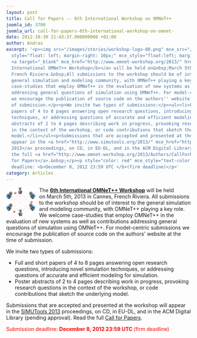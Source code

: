```yaml
---
layout: post
title: Call for Papers -- 6th International Workshop on OMNeT++
joomla_id: 3700
joomla_url: call-for-papers-6th-international-workshop-on-omnet-
date: 2012-10-30 21:43:37.000000000 +01:00
author: Andras
excerpt: '<p><img src="/images/stories/workshop-logo-80.png" mce_src="/images/stories/workshop-logo-80.png"
  style="float: left; margin-right: 10px;" mce_style="float:left; margin-right:10px">The
  <a target="_blank" mce_href="http://www.omnet-workshop.org/2013/" href="http://www.omnet-workshop.org/2013/"><b>6th
  International OMNeT++ Workshop</b></a> will be held on&nbsp;March 5th, 2013 in&nbsp;Cannes,
  French Riviera.&nbsp;All submissions to the workshop should be of interest to the
  general simulation and modeling community, with OMNeT++ playing a key role. We welcome
  case-studies that employ OMNeT++ in the evaluation of new systems as well as contributions
  addressing general questions of simulation using OMNeT++. For model-centric submissions
  we encourage the publication of source code on the authors'' website at the time
  of submission.</p><p>We invite two types of submissions:</p><ul><li>Full and short
  papers of 4 to 8 pages answering open research questions, introducing novel simulation
  techniques, or addressing questions of accurate and efficient modeling for simulation.</li><li>Poster
  abstracts of 2 to 4 pages describing work in progress, provoking research questions
  in the context of the workshop, or code contributions that sketch the underlying
  model.</li></ul><p>Submissions that are accepted and presented at the workshop will
  appear in the <a href="http://www.simutools.org/2013/" mce_href="http://www.simutools.org/2013/">SIMUTools
  2013</a> proceedings, on CD, in EU-DL, and in the ACM Digital Library (pending approval).&nbsp;Read
  the full <a href="http://www.omnet-workshop.org/2013/Authors/CallForPapers" mce_href="http://www.omnet-workshop.org/2013/Authors/CallForPapers">Call
  for Papers</a>.&nbsp;</p><p style="color: red" mce_style="text-color: red">Submission
  deadline: <b>December 8, 2012 23:59 UTC </b>(firm deadline)</p>'
category: Articles
---
```

<p><img src="/images/stories/workshop-logo-80.png" mce_src="/images/stories/workshop-logo-80.png" style="float: left; margin-right: 10px;" mce_style="float:left; margin-right:10px">The <a target="_blank" mce_href="http://www.omnet-workshop.org/2013/" href="http://www.omnet-workshop.org/2013/"><b>6th International OMNeT++ Workshop</b></a> will be held on&nbsp;March 5th, 2013 in&nbsp;Cannes, French Riviera.&nbsp;All submissions to the workshop should be of interest to the general simulation and modeling community, with OMNeT++ playing a key role. We welcome case-studies that employ OMNeT++ in the evaluation of new systems as well as contributions addressing general questions of simulation using OMNeT++. For model-centric submissions we encourage the publication of source code on the authors' website at the time of submission.</p><p>We invite two types of submissions:</p><ul><li>Full and short papers of 4 to 8 pages answering open research questions, introducing novel simulation techniques, or addressing questions of accurate and efficient modeling for simulation.</li><li>Poster abstracts of 2 to 4 pages describing work in progress, provoking research questions in the context of the workshop, or code contributions that sketch the underlying model.</li></ul><p>Submissions that are accepted and presented at the workshop will appear in the <a href="http://www.simutools.org/2013/" mce_href="http://www.simutools.org/2013/">SIMUTools 2013</a> proceedings, on CD, in EU-DL, and in the ACM Digital Library (pending approval).&nbsp;Read the full <a href="http://www.omnet-workshop.org/2013/Authors/CallForPapers" mce_href="http://www.omnet-workshop.org/2013/Authors/CallForPapers">Call for Papers</a>.&nbsp;</p><p style="color: red" mce_style="text-color: red">Submission deadline: <b>December 8, 2012 23:59 UTC </b>(firm deadline)</p>

